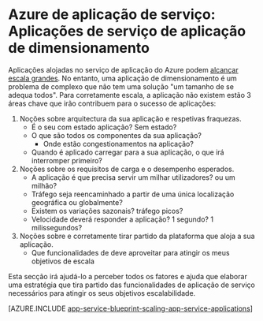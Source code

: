 <properties
    pageTitle="Azure de aplicação de serviço: Aplicações de serviço de aplicação de dimensionamento"
    description="Obter informações sobre as vantagens e desvantagens da aplicação de dimensionamento na aplicação de serviço."
    keywords="aplicação, azure aplicação do serviço, plano de serviço de aplicação dimensionáveis, do escala, custo do serviço de aplicação"
    services="app-service"
    documentationCenter=""
    authors="btardif"
    manager="wpickett"
    editor=""/>

<tags
    ms.service="app-service"
    ms.workload="na"
    ms.tgt_pltfrm="na"
    ms.devlang="na"
    ms.topic="article"
    ms.date="10/07/2016"
    ms.author="byvinyal"/>

# <a name="azure-app-service-scaling-app-service-applications"></a>Azure de aplicação de serviço: Aplicações de serviço de aplicação de dimensionamento

Aplicações alojadas no serviço de aplicação do Azure podem [alcançar escala grandes](https://azure.microsoft.com/blog/canadian-broadcasting-corporation-radio-canada-leverage-azure-for-smooth-election-coverage/).
No entanto, uma aplicação de dimensionamento é um problema de complexo que não tem uma solução "um tamanho de se adequa todos". Para corretamente escala, a aplicação não existem estão 3 áreas chave que irão contribuem para o sucesso de aplicações:

1. Noções sobre arquitectura da sua aplicação e respetivas fraquezas.
    * É o seu com estado aplicação? Sem estado?
    * O que são todos os componentes da sua aplicação?
        * Onde estão congestionamentos na aplicação?
    * Quando é aplicado carregar para a sua aplicação, o que irá interromper primeiro?
2. Noções sobre os requisitos de carga e o desempenho esperados.
    * A aplicação é que precisa servir um milhar utilizadores? ou um milhão?
    * Tráfego seja reencaminhado a partir de uma única localização geográfica ou globalmente?
    * Existem os variações sazonais? tráfego picos?
    * Velocidade deverá responder a aplicação? 1 segundo? 1 milissegundos?
3. Noções sobre e corretamente tirar partido da plataforma que aloja a sua aplicação.
    * Que funcionalidades de deve aproveitar para atingir os meus objetivos de escala

Esta secção irá ajudá-lo a perceber todos os fatores e ajuda que elaborar uma estratégia que tira partido das funcionalidades de aplicação de serviço necessários para atingir os seus objetivos escalabilidade.

[AZURE.INCLUDE [app-service-blueprint-scaling-app-service-applications](../../includes/app-service-blueprint-scaling-app-service-applications.md)]
